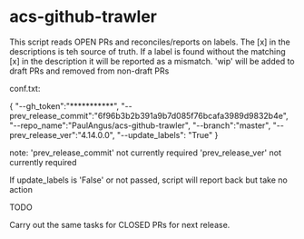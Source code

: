# acs-github-trawler

This script reads OPEN PRs and reconciles/reports on labels.
The [x] in the descriptions is teh source of truth.  If a label is found without the matching [x] in the description it will be reported as a mismatch.
'wip' will be added to draft PRs and removed from non-draft PRs


conf.txt:

{
	"--gh_token":"***********",
	"--prev_release_commit":"6f96b3b2b391a9b7d085f76bcafa3989d9832b4e",
	"--repo_name":"PaulAngus/acs-github-trawler",
	"--branch":"master",
	"--prev_release_ver":"4.14.0.0",
	"--update_labels": "True"
}


note:   'prev_release_commit' not currently required
        'prev_release_ver' not currently required

If update_labels is 'False' or not passed, script will report back but take no action

TODO

Carry out the same tasks for CLOSED PRs for next release.

